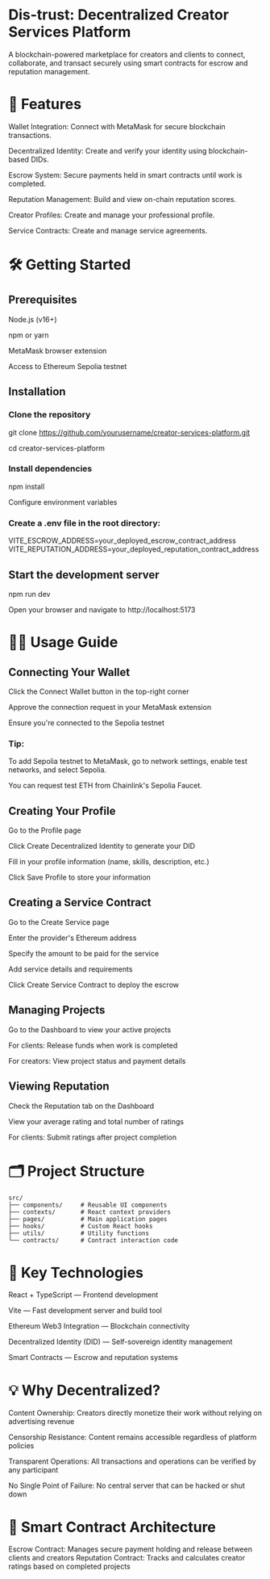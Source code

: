 # Dis-trust: Decentralized Creator Services Platform
A blockchain-powered marketplace for creators and clients to connect, collaborate, and transact securely using smart contracts for escrow and reputation management.

# 🚀 Features

Wallet Integration: Connect with MetaMask for secure blockchain transactions.

Decentralized Identity: Create and verify your identity using blockchain-based DIDs.

Escrow System: Secure payments held in smart contracts until work is completed.

Reputation Management: Build and view on-chain reputation scores.

Creator Profiles: Create and manage your professional profile.

Service Contracts: Create and manage service agreements.

# 🛠️ Getting Started
## Prerequisites

Node.js (v16+)

npm or yarn

MetaMask browser extension

Access to Ethereum Sepolia testnet

## Installation

### Clone the repository

git clone https://github.com/yourusername/creator-services-platform.git

cd creator-services-platform

### Install dependencies

npm install

Configure environment variables

### Create a .env file in the root directory:

VITE_ESCROW_ADDRESS=your_deployed_escrow_contract_address
VITE_REPUTATION_ADDRESS=your_deployed_reputation_contract_address

## Start the development server

npm run dev

Open your browser and navigate to
http://localhost:5173

# 🧑‍💻 Usage Guide

## Connecting Your Wallet

Click the Connect Wallet button in the top-right corner

Approve the connection request in your MetaMask extension

Ensure you're connected to the Sepolia testnet

### Tip:
To add Sepolia testnet to MetaMask, go to network settings, enable test networks, and select Sepolia.

You can request test ETH from Chainlink's Sepolia Faucet.

## Creating Your Profile

Go to the Profile page

Click Create Decentralized Identity to generate your DID

Fill in your profile information (name, skills, description, etc.)

Click Save Profile to store your information

## Creating a Service Contract

Go to the Create Service page

Enter the provider's Ethereum address

Specify the amount to be paid for the service

Add service details and requirements

Click Create Service Contract to deploy the escrow

## Managing Projects

Go to the Dashboard to view your active projects

For clients: Release funds when work is completed

For creators: View project status and payment details

## Viewing Reputation

Check the Reputation tab on the Dashboard

View your average rating and total number of ratings

For clients: Submit ratings after project completion

# 🗂️ Project Structure
```
src/
├── components/     # Reusable UI components
├── contexts/       # React context providers
├── pages/          # Main application pages
├── hooks/          # Custom React hooks
├── utils/          # Utility functions
└── contracts/      # Contract interaction code
```

# 🧰 Key Technologies

React + TypeScript — Frontend development

Vite — Fast development server and build tool

Ethereum Web3 Integration — Blockchain connectivity

Decentralized Identity (DID) — Self-sovereign identity management

Smart Contracts — Escrow and reputation systems

# 💡 Why Decentralized?

Content Ownership: Creators directly monetize their work without relying on advertising revenue

Censorship Resistance: Content remains accessible regardless of platform policies

Transparent Operations: All transactions and operations can be verified by any participant

No Single Point of Failure: No central server that can be hacked or shut down

# 🔗 Smart Contract Architecture

Escrow Contract: Manages secure payment holding and release between clients and creators
Reputation Contract: Tracks and calculates creator ratings based on completed projects
